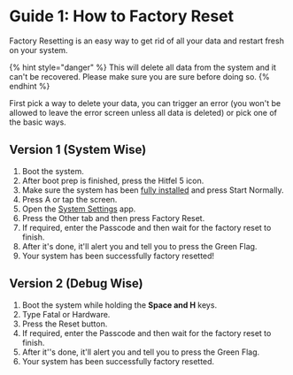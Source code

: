 # Guide 1: How to Factory Reset

Factory Resetting is an easy way to get rid of all your data and restart fresh on your system.

{% hint style="danger" %}
This will delete all data from the system and it can't be recovered. Please make sure you are sure before doing so.
{% endhint %}

First pick a way to delete your data, you can trigger an error (you won't be allowed to leave the error screen unless all data is deleted) or pick one of the basic ways.

## Version 1 (System Wise)

1. Boot the system.
2. After boot prep is finished, press the Hitfel 5 icon.
3. Make sure the system has been [fully installed](../installation.md) and press Start Normally.
4. Press A or tap the screen.
5. Open the [System Settings](../home-menu/system-settings.md) app.
6. Press the Other tab and then press Factory Reset.
7. If required, enter the Passcode and then wait for the factory reset to finish.
8. After it's done, it'll alert you and tell you to press the Green Flag.
9. Your system has been successfully factory resetted!

## Version 2 (Debug Wise)

1. Boot the system while holding the **Space and H** keys.
2. Type Fatal or Hardware.
3. Press the Reset button.
4. If required, enter the Passcode and then wait for the factory reset to finish.
5. After it''s done, it'll alert you and tell you to press the Green Flag.
6. Your system has been successfully factory resetted.
